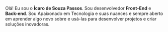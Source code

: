 Olá! Eu sou o **Ícaro de Souza Passos**. Sou desenvolvedor **Front-End** e **Back-end**. Sou Apaixonado em Tecnologia e suas nuances e sempre aberto em aprender algo novo sobre e usá-las para desenvolver projetos e criar soluções inovadoras.
